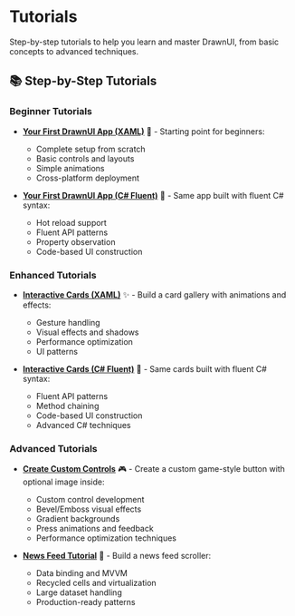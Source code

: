 # Tutorials

Step-by-step tutorials to help you learn and master DrawnUI, from basic concepts to advanced techniques.

## 📚 Step-by-Step Tutorials

### Beginner Tutorials
- **[Your First DrawnUI App (XAML)](first-app.md)** 🚀 - Starting point for beginners:
  - Complete setup from scratch
  - Basic controls and layouts
  - Simple animations
  - Cross-platform deployment

- **[Your First DrawnUI App (C# Fluent)](first-app-code.md)** 🔧 - Same app built with fluent C# syntax:
  - Hot reload support
  - Fluent API patterns
  - Property observation
  - Code-based UI construction

### Enhanced Tutorials

- **[Interactive Cards (XAML)](interactive-cards.md)** ✨ - Build a card gallery with animations and effects:
  - Gesture handling
  - Visual effects and shadows
  - Performance optimization
  - UI patterns

- **[Interactive Cards (C# Fluent)](interactive-cards-code.md)** 🔧 - Same cards built with fluent C# syntax:
  - Fluent API patterns
  - Method chaining
  - Code-based UI construction
  - Advanced C# techniques

### Advanced Tutorials

- **[Create Custom Controls](interactive-button.md)** 🎮 - Create a custom game-style button with optional image inside:
  - Custom control development
  - Bevel/Emboss visual effects
  - Gradient backgrounds
  - Press animations and feedback
  - Performance optimization techniques

- **[News Feed Tutorial](news-feed-tutorial.md)** 📱 - Build a news feed scroller:
  - Data binding and MVVM
  - Recycled cells and virtualization
  - Large dataset handling
  - Production-ready patterns

